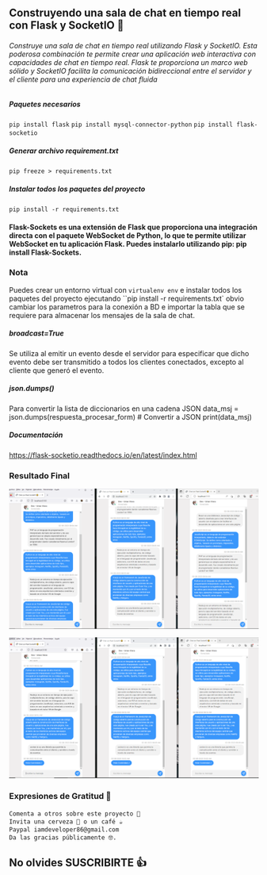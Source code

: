 ## Construyendo una sala de chat en tiempo real con Flask y SocketIO 🐍

###### Construye una sala de chat en tiempo real utilizando Flask y SocketIO. Esta poderosa combinación te permite crear una aplicación web interactiva con capacidades de chat en tiempo real. Flask te proporciona un marco web sólido y SocketIO facilita la comunicación bidireccional entre el servidor y el cliente para una experiencia de chat fluida

##### Paquetes necesarios

`pip install flask`
`pip install mysql-connector-python`
`pip install flask-socketio`

##### Generar archivo requirement.txt

`pip freeze > requirements.txt`

##### Instalar todos los paquetes del proyecto

`pip install -r requirements.txt`

#### Flask-Sockets es una extensión de Flask que proporciona una integración directa con el paquete WebSocket de Python, lo que te permite utilizar WebSocket en tu aplicación Flask. Puedes instalarlo utilizando pip: pip install Flask-Sockets.

### Nota

Puedes crear un entorno virtual con `virtualenv env` e instalar todos los paquetes del proyecto ejecutando ``pip install -r requirements.txt`
obvio cambiar los parametros para la conexión a BD e importar la tabla que se requiere para almacenar los mensajes de la sala de chat.

##### broadcast=True

Se utiliza al emitir un evento desde el servidor para especificar
que dicho evento debe ser transmitido a todos los clientes conectados,
excepto al cliente que generó el evento.

##### json.dumps()

Para convertir la lista de diccionarios en una cadena JSON
data_msj = json.dumps(respuesta_procesar_form) # Convertir a JSON
print(data_msj)

##### Documentación

https://flask-socketio.readthedocs.io/en/latest/index.html

### Resultado Final

![](https://raw.githubusercontent.com/urian121/imagenes-proyectos-github/master/portada_flask-socketio__chat_urian_viera.PNG)

![](https://raw.githubusercontent.com/urian121/imagenes-proyectos-github/master/portada_flask_socketio_urian_viera.PNG)


### Expresiones de Gratitud 🎁

    Comenta a otros sobre este proyecto 📢
    Invita una cerveza 🍺 o un café ☕
    Paypal iamdeveloper86@gmail.com
    Da las gracias públicamente 🤓.

## No olvides SUSCRIBIRTE 👍
